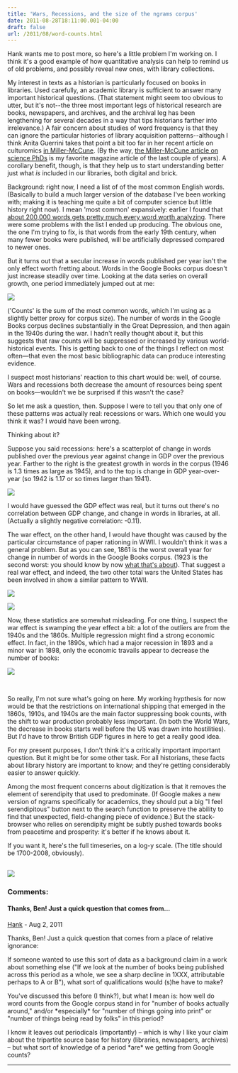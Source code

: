 ```yaml
---
title: 'Wars, Recessions, and the size of the ngrams corpus'
date: 2011-08-28T18:11:00.001-04:00
draft: false
url: /2011/08/word-counts.html
---
```


Hank wants me to post more, so here's a little problem I'm working on. I think it's a good example of how quantitative analysis can help to remind us of old problems, and possibly reveal new ones, with library collections.  
  
My interest in texts as a historian is particularly focused on books in libraries. Used carefully, an academic library is sufficient to answer many important historical questions. (That statement might seem too obvious to utter, but it's not--the three most important legs of historical research are books, newspapers, and archives, and the archival leg has been lengthening for several decades in a way that tips historians farther into irrelevance.) A fair concern about studies of word frequency is that they can ignore the particular histories of library acquisition patterns--although I think Anita Guerrini takes that point a bit too far in her recent article on culturomics [in Miller-McCune](http://www.miller-mccune.com/media/culturomics-an-idea-whose-time-has-come-34742/). (By the way, [the Miller-McCune article on science PhDs](http://www.miller-mccune.com/magazines/2010-07-01/the-real-science-gap-16191/) is my favorite magazine article of the last couple of years). A corollary benefit, though, is that they help us to start understanding better just what _is_ included in our libraries, both digital and brick.  
  
Background: right now, I need a list of of the most common English words. (Basically to build a much larger version of the database I've been working with; making it is teaching me quite a bit of computer science but little history right now). I mean 'most common' expansively: earlier I found that [about 200,000 words gets pretty much every word worth analyzing](http://sappingattention.blogspot.com/2010/11/how-many-words-are-there-in-english.html). There were some problems with the list I ended up producing. The obvious one, the one I'm trying to fix, is that words from the early 19th century, when many fewer books were published, will be artificially depressed compared to newer ones.  
  
But it turns out that a secular increase in words published per year isn't the only effect worth fretting about. Words in the Google Books corpus doesn't just increase steadily over time. Looking at the data series on overall growth, one period immediately jumped out at me:  
  

  

[![](http://2.bp.blogspot.com/-xJslCv2KfgI/Tlqqct6v4XI/AAAAAAAAC2g/GTcZPsrvWd0/s320/depression+and+war.png)](http://2.bp.blogspot.com/-xJslCv2KfgI/Tlqqct6v4XI/AAAAAAAAC2g/GTcZPsrvWd0/s1600/depression+and+war.png)

  
('Counts' is the sum of the most common words, which I'm using as a slightly better proxy for corpus size). The number of words in the Google Books corpus declines substantially in the Great Depression, and then again in the 1940s during the war. I hadn't really thought about it, but this suggests that raw counts will be suppressed or increased by various world-historical events. This is getting back to one of the things I reflect on most often—that even the most basic bibliographic data can produce interesting evidence.  
  
I suspect most historians' reaction to this chart would be: well, of course. Wars and recessions both decrease the amount of resources being spent on books—wouldn't we be surprised if this wasn't the case?  
  
So let me ask a question, then. Suppose I were to tell you that only one of these patterns was actually real: recessions or wars. Which one would you think it was? I would have been wrong.  
  
Thinking about it?  
  
Suppose you said recessions: here's a scatterplot of change in words published over the previous year against change in GDP over the previous year. Farther to the right is the greatest growth in words in the corpus (1946 is 1.3 times as large as 1945), and to the top is change in GDP year-over-year (so 1942 is 1.17 or so times larger than 1941).  
  

[![](http://3.bp.blogspot.com/-u-U-LcfOXL8/Tlqttdc0XFI/AAAAAAAAC2o/Rl1Sbm9G8RI/s1600/book+publication+against+GDP+growth.png)](http://3.bp.blogspot.com/-u-U-LcfOXL8/Tlqttdc0XFI/AAAAAAAAC2o/Rl1Sbm9G8RI/s1600/book+publication+against+GDP+growth.png)

I would have guessed the GDP effect was real, but it turns out there's no correlation between GDP change, and change in words in libraries, at all. (Actually a slightly negative correlation: -0.11).  
  
The war effect, on the other hand, I would have thought was caused by the particular circumstance of paper rationing in WWII. I wouldn't think it was a general problem. But as you can see, 1861 is the worst overall year for change in number of words in the Google Books corpus. (1923 is the second worst: you should know by now [what that's about](http://sappingattention.blogspot.com/2011/01/digital-history-and-copyright-black.html)). That suggest a real war effect, and indeed, the two other total wars the United States has been involved in show a similar pattern to WWII.  

[![](http://2.bp.blogspot.com/-phagQmI7Fhg/TlqwyY1n5II/AAAAAAAAC2w/r4g65SPEfjs/s1600/Civil+War+Books.png)](http://2.bp.blogspot.com/-phagQmI7Fhg/TlqwyY1n5II/AAAAAAAAC2w/r4g65SPEfjs/s1600/Civil+War+Books.png)

[![](http://3.bp.blogspot.com/-JGpMCnhj4qI/TlqxGps9K9I/AAAAAAAAC20/whH1tGc_7D4/s1600/World+War+I+books.png)](http://3.bp.blogspot.com/-JGpMCnhj4qI/TlqxGps9K9I/AAAAAAAAC20/whH1tGc_7D4/s1600/World+War+I+books.png)

  
Now, these statistics are somewhat misleading. For one thing, I suspect the war effect is swamping the year effect a bit: a lot of the outliers are from the 1940s and the 1860s. Multiple regression might find a strong economic effect. In fact, in the 1890s, which had a major recession in 1893 and a minor war in 1898, only the economic travails appear to decrease the number of books:  

[![](http://3.bp.blogspot.com/-9N-7D0c36uo/Tlq0rvAgQHI/AAAAAAAAC28/87XQAu0VuUo/s1600/1890s+books.png)](http://3.bp.blogspot.com/-9N-7D0c36uo/Tlq0rvAgQHI/AAAAAAAAC28/87XQAu0VuUo/s1600/1890s+books.png)

[  
](http://3.bp.blogspot.com/-Fdxi88RXwEo/Tlq0fh45oBI/AAAAAAAAC24/cWH67N7J_Vg/s1600/1890s+books.png)

So really, I'm not sure what's going on here. My working hypthesis for now would be that the restrictions on international shipping that emerged in the 1860s, 1910s, and 1940s are the main factor suppressing book counts, with the shift to war production probably less important. (In both the World Wars, the decrease in books starts well before the US was drawn into hostilities). But I'd have to throw British GDP figures in here to get a really good idea.  
  
For my present purposes, I don't think it's a critically important important question. But it might be for some other task. For all historians, these facts about library history are important to know; and they're getting considerably easier to answer quickly.  
  
Among the most frequent concerns about digitization is that it removes the element of serendipity that used to predominate. (If Google makes a new version of ngrams specifically for academics, they should put a big "I feel serendipitous" button next to the search function to preserve the ability to find that unexpected, field-changing piece of evidence.) But the stack-browser who relies on serendipity might be subtly pushed towards books from peacetime and prosperity: it's better if he knows about it.  
  
If you want it, here's the full timeseries, on a log-y scale. (The title should be 1700-2008, obviously).  
  

[![](http://2.bp.blogspot.com/-ujbCUnBAbgQ/Tlq8sI8JdPI/AAAAAAAAC3A/IMHMRfSfuHE/s1600/Full+series.png)](http://2.bp.blogspot.com/-ujbCUnBAbgQ/Tlq8sI8JdPI/AAAAAAAAC3A/IMHMRfSfuHE/s1600/Full+series.png)
---
### Comments:
#### Thanks, Ben! Just a quick question that comes from...
[Hank](https://www.blogger.com/profile/02841787256060612291 "noreply@blogger.com") - <time datetime="2011-08-30T11:18:15.782-04:00">Aug 2, 2011</time>

Thanks, Ben! Just a quick question that comes from a place of relative ignorance:  
  
If someone wanted to use this sort of data as a background claim in a work about something else ("If we look at the number of books being published across this period as a whole, we see a sharp decline in 1XXX, attributable perhaps to A or B"), what sort of qualifications would (s)he have to make?  
  
You've discussed this before (I think?), but what I mean is: how well do word counts from the Google corpus stand in for "number of books actually around," and/or \*especially\* for "number of things going into print" or "number of things being read by folks" in this period?  
  
I know it leaves out periodicals (importantly) – which is why I like your claim about the tripartite source base for history (libraries, newspapers, archives) – but what sort of knowledge of a period \*are\* we getting from Google counts?
<hr />
